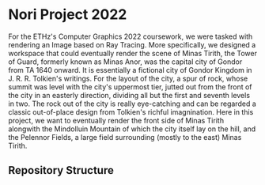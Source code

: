 # Nori Project 2022

For the ETHz's Computer Graphics 2022 coursework, we were tasked with rendering an Image based on Ray Tracing. More specifically, we designed a workspace that could eventually render the scene of Minas Tirith, the Tower of Guard, formerly known as Minas Anor, was the capital city of Gondor from TA 1640 onward. It is essentially a fictional city of Gondor Kingdom in J. R. R. Tolkien's writings. For the layout of the city, a spur of rock, whose summit was level with the city's uppermost tier, jutted out from the front of the city in an easterly direction, dividing all but the first and seventh levels in two. The rock out of the city is really eye-catching and can be regarded a classic out-of-place design from Tolkien's richful imagnination. Here in this project, we want to eventually render the front side of Minas Tirith alongwith the Mindolluin Mountain of which the city itself lay on the hill, and the Pelennor Fields, a large field surrounding (mostly to the east) Minas Tirith.

## Repository Structure

